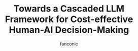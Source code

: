 ---
title: "Towards a Cascaded LLM Framework for Cost-effective Human-AI Decision-Making"
author: fanconic
paperauthors: Claudio Fanconi, Mihaela van der Schaar
categories: [ Natural Language Processing , Multi Agent Systems ]
image: assets/images/cascaded.png 
venue:   NeurIPS 2025 (Poster) & ICML 2025 Workshop on Multi Agent Systems
link: https://arxiv.org/abs/2506.11887
pdf: https://arxiv.org/pdf/2506.11887
github: https://github.com/fanconic/cascaded-llms
---